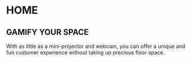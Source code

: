 # HOME

## GAMIFY YOUR SPACE
With as little as a mini-projector and webcam, you can offer a unique and fun customer experience without taking up precious floor space.